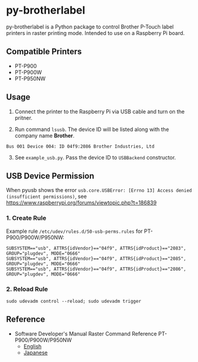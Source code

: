 # py-brotherlabel

py-brotherlabel is a Python package to control Brother P-Touch label printers in raster printing mode.
Intended to use on a Raspberry Pi board.

## Compatible Printers

- PT-P900
- PT-P900W
- PT-P950NW

## Usage

1. Connect the printer to the Raspberry Pi via USB cable and turn on the pritner.

2. Run command `lsusb`. The device ID will be listed along with the company name **Brother**.
  ```
  Bus 001 Device 004: ID 04f9:2086 Brother Industries, Ltd
  ```

3. See `example_usb.py`. Pass the device ID to `USBBackend` constructor.

## USB Device Permission

When pyusb shows the error `usb.core.USBError: [Errno 13] Access denied (insufficient permissions)`,
see https://www.raspberrypi.org/forums/viewtopic.php?t=186839

### 1. Create Rule

Example rule `/etc/udev/rules.d/50-usb-perms.rules` for PT-P900/P900W/P950NW:
```
SUBSYSTEM=="usb", ATTRS{idVendor}=="04f9", ATTRS{idProduct}=="2083", GROUP="plugdev", MODE="0666"
SUBSYSTEM=="usb", ATTRS{idVendor}=="04f9", ATTRS{idProduct}=="2085", GROUP="plugdev", MODE="0666"
SUBSYSTEM=="usb", ATTRS{idVendor}=="04f9", ATTRS{idProduct}=="2086", GROUP="plugdev", MODE="0666"
```

### 2. Reload Rule

```
sudo udevadm control --reload; sudo udevadm trigger
```

## Reference

- Software Developer's Manual Raster Command Reference PT-P900/P900W/P950NW
  - [English](https://download.brother.com/welcome/docp100407/cv_ptp900_eng_raster_102.pdf)
  - [Japanese](https://download.brother.com/welcome/docp100407/cv_ptp900_jpn_raster_102.pdf)
